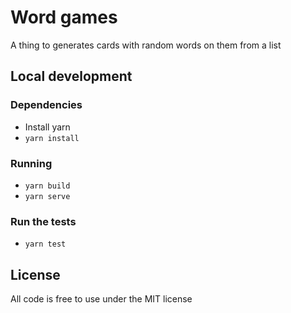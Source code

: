# Word games

A thing to generates cards with random words on them from a list

## Local development

### Dependencies

- Install yarn
- `yarn install`

### Running

- `yarn build`
- `yarn serve`

### Run the tests

- `yarn test`

## License

All code is free to use under the MIT license
